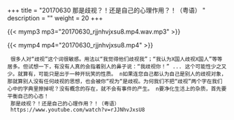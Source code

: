 +++
title = "20170630  那是歧视？！还是自己的心理作用？！（粤语） "
description = ""
weight = 20
+++

{{< mymp3 mp3="20170630_rjjnhvjxsu8.mp4.wav.mp3" >}}

{{< mymp4 mp4="20170630_rjjnhvjxsu8.mp4" >}}

     很多人对“歧视”这个词很敏感。用法以“我觉得他们歧视我”；“我认为X国人歧视X国人”等等居多。但试想一下，有没有人真的会指着别人的鼻子说：“我歧视你！” ... 这个可能性少之又少。就算有，可能只是出于一种开玩笑的性质。 n如果连您自己都认为自己是别人的歧视对象，那就算别人没有任何歧视的思想，也会被你“视为“是歧视。为何我们不把“歧视”两个字在我们心中的字典里擦掉呢？没有概念的存在，就不会有事件的产生。 n要净化生活上的杂质，首先要平衡自己的心态！ 
     那是歧视？！还是自己的心理作用？！（粤语） 
     https://www.youtube.com/watch?v=rJJNhvJxsU8 
